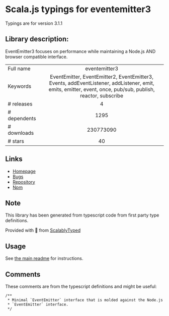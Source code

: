 
# Scala.js typings for eventemitter3

Typings are for version 3.1.1

## Library description:
EventEmitter3 focuses on performance while maintaining a Node.js AND browser compatible interface.

|                    |                 |
| ------------------ | :-------------: |
| Full name          | eventemitter3 |
| Keywords           | EventEmitter, EventEmitter2, EventEmitter3, Events, addEventListener, addListener, emit, emits, emitter, event, once, pub/sub, publish, reactor, subscribe |
| # releases         | 4 |
| # dependents       | 1295 |
| # downloads        | 230773090 |
| # stars            | 40 |

## Links
- [Homepage](https://github.com/primus/eventemitter3#readme)
- [Bugs](https://github.com/primus/eventemitter3/issues)
- [Repository](https://github.com/primus/eventemitter3)
- [Npm](https://www.npmjs.com/package/eventemitter3)
    


## Note
This library has been generated from typescript code from first party type definitions.

Provided with :purple_heart: from [ScalablyTyped](https://github.com/oyvindberg/ScalablyTyped)

## Usage
See [the main readme](../../readme.md) for instructions.

## Comments

These comments are from the typescript definitions and might be useful:
```
/**
 * Minimal `EventEmitter` interface that is molded against the Node.js
 * `EventEmitter` interface.
 */

```

